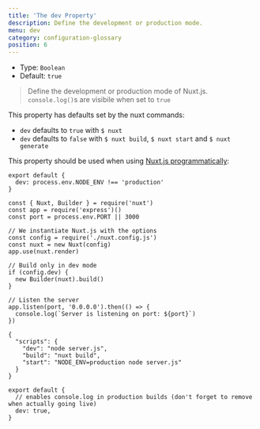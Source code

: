 ```yaml
---
title: 'The dev Property'
description: Define the development or production mode.
menu: dev
category: configuration-glossary
position: 6
---
```


- Type: `Boolean`
- Default: `true`

> Define the development or production mode of Nuxt.js.
> `console.log()`s are visibile when set to `true`

This property has defaults set by the nuxt commands:

- `dev` defaults to `true` with `$ nuxt`
- `dev` defaults to `false` with `$ nuxt build`, `$ nuxt start` and `$ nuxt generate`

This property should be used when using [Nuxt.js programmatically](/docs/2.x/internals-glossary/nuxt):

```js{}[nuxt.config.js]
export default {
  dev: process.env.NODE_ENV !== 'production'
}
```

```js{}[server.js]
const { Nuxt, Builder } = require('nuxt')
const app = require('express')()
const port = process.env.PORT || 3000

// We instantiate Nuxt.js with the options
const config = require('./nuxt.config.js')
const nuxt = new Nuxt(config)
app.use(nuxt.render)

// Build only in dev mode
if (config.dev) {
  new Builder(nuxt).build()
}

// Listen the server
app.listen(port, '0.0.0.0').then(() => {
  console.log(`Server is listening on port: ${port}`)
})
```

```json{}[package.json]
{
  "scripts": {
    "dev": "node server.js",
    "build": "nuxt build",
    "start": "NODE_ENV=production node server.js"
  }
}
```

```js[nuxt.config.js]
export default {
  // enables console.log in production builds (don't forget to remove when actually going live)
  dev: true,
}
```
